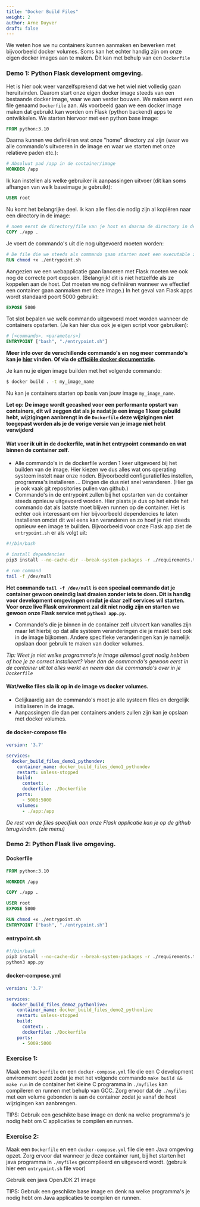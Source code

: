 ```yaml
---
title: "Docker Build Files"
weight: 2
author: Arne Duyver
draft: false
---
```


We weten hoe we nu containers kunnen aanmaken en bewerken met bijvoorbeeld docker volumes. Soms kan het echter handig zijn om onze eigen docker images aan te maken. Dit kan met behulp van een `Dockerfile`

### Demo 1: Python Flask development omgeving. 
Het is hier ook weer vanzelfsprekend dat we het wiel niet volledig gaan heruitvinden. Daarom start onze eigen docker image steeds van een bestaande docker image, waar we aan verder bouwen. We maken eerst een file genaamd `Dockerfile` aan. Als voorbeeld gaan we een docker image maken dat gebruikt kan worden om Flask (python backend) apps te ontwikkelen. We starten hiervoor met een python base image:
```Dockerfile
FROM python:3.10
```
Daarna kunnen we definiëren wat onze "home" directory zal zijn (waar we alle commando's uitvoeren in de image en waar we starten met onze relatieve paden etc.):
```Dockerfile
# Absoluut pad /app in de container/image
WORKDIR /app
```
Ik kan instellen als welke gebruiker ik aanpassingen uitvoer (dit kan soms afhangen van welk baseimage je gebruikt):
```Dockerfile
USER root
```
Nu komt het belangrijke deel. Ik kan alle files die nodig zijn al kopiëren naar een directory in de image:
```Dockerfile
# noem eerst de directory/file van je host en daarna de directory in de image waar je ze naartoe wil kopiëren
COPY ./app .
```
Je voert de commando's uit die nog uitgevoerd moeten worden:
```Dockerfile
# De file die we steeds als commando gaan starten moet een executable zijn.
RUN chmod +x ./entrypoint.sh
```
Aangezien we een webapplicatie gaan lanceren met Flask moeten we ook nog de correcte port exposen. (Belangrijk! dit is niet hetzelfde als ze koppelen aan de host. Dat moeten we nog definiëren wanneer we effectief een container gaan aanmaken met deze image.) In het geval van Flask apps wordt standaard poort 5000 gebruikt:
```Dockerfile
EXPOSE 5000
```
Tot slot bepalen we welk commando uitgevoerd moet worden wanneer de containers opstarten. (Je kan hier dus ook je eigen script voor gebruiken):
```Dockerfile
# [<commando>, <parameters>]
ENTRYPOINT ["bash", "./entrypoint.sh"]
```

**Meer info over de verschillende commando's en nog meer commando's kan je [hier](https://kapeli.com/cheat_sheets/Dockerfile.docset/Contents/Resources/Documents/index) vinden. Of via de [officiële docker documentatie](https://docs.docker.com/build/).**

Je kan nu je eigen image builden met het volgende commando:
```bash
$ docker build . -t my_image_name
```

Nu kan je containers starten op basis van jouw image `my_image_name`.

**Let op: De image wordt gecashed voor een performante opstart van containers, dit wil zeggen dat als je nadat je een image 1 keer gebuild hebt, wijzigingen aanbrengt in de `Dockerfile` deze wijzigingen niet toegepast worden als je de vorige versie van je image niet hebt verwijderd**

#### Wat voer ik uit in de dockerfile, wat in het entrypoint commando en wat binnen de container zelf.
- Alle commando's in de dockerfile worden 1 keer uitgevoerd bij het builden van de image. Hier kiezen we dus alles wat ons operating systeem instelt naar onze noden. Bijvoorbeeld configuratiefiles instellen, programma's installeren ... Dingen die dus niet snel veranderen. (Hier ga je ook vaak git repositories pullen van github.)
- Commando's in de entrypoint zullen bij het opstarten van de container steeds opnieuw uitgevoerd worden. Hier plaats je dus op het einde het commando dat als laatste moet blijven runnen op de container. Het is echter ook interessant om hier bijvoorbeeld dependencies te laten installeren omdat dit wel eens kan veranderen en zo hoef je niet steeds opnieuw een image te builden. Bijvoorbeeld voor onze Flask app ziet de `entrypoint.sh` er als volgt uit:
```bash
#!/bin/bash

# install dependencies
pip3 install --no-cache-dir --break-system-packages -r ./requirements.txt

# run command
tail -f /dev/null
```

**Het commando `tail -f /dev/null` is een speciaal commando dat je container gewoon oneindig laat draaien zonder iets te doen. Dit is handig voor development omgevingen omdat je daar zelf services wil starten. Voor onze live Flask environment zal dit niet nodig zijn en starten we gewoon onze Flask service met `python3 app.py`.**

- Commando's die je binnen in de container zelf uitvoert kan vanalles zijn maar let hierbij op dat alle systeem veranderingen die je maakt best ook in de image bijkomen. Andere specifieke veranderingen kan je namelijk opslaan door gebruik te maken van docker volumes. 

_Tip: Weet je niet welke programma's je image allemaal gaat nodig hebben of hoe je ze correct installeert? Voer dan de commando's gewoon eerst in de container uit tot alles werkt en neem dan die commando's over in je `Dockerfile`_


#### Wat/welke files sla ik op in de image vs docker volumes.
- Gelijkaardig aan de commando's moet je alle systeem files en dergelijk initialiseren in de image.
- Aanpassingen die dan per containers anders zullen zijn kan je opslaan met docker volumes.


#### de docker-compose file
```yml
version: '3.7'

services:
  docker_build_files_demo1_pythondev:
    container_name: docker_build_files_demo1_pythondev
    restart: unless-stopped
    build:
      context: .
      dockerfile: ./Dockerfile
    ports:
      - 5008:5000
    volumes:
      - ./app:/app
```

_De rest van de files specifiek aan onze Flask applicatie kan je op de github terugvinden. (zie menu)_

### Demo 2: Python Flask live omgeving. 
#### Dockerfile
```Dockerfile
FROM python:3.10

WORKDIR /app

COPY ./app .

USER root
EXPOSE 5000

RUN chmod +x ./entrypoint.sh
ENTRYPOINT ["bash", "./entrypoint.sh"]

```
#### entrypoint.sh
```sh
#!/bin/bash
pip3 install --no-cache-dir --break-system-packages -r ./requirements.txt
python3 app.py
```
#### docker-compose.yml
```yml
version: '3.7'

services:
  docker_build_files_demo2_pythonlive:
    container_name: docker_build_files_demo2_pythonlive
    restart: unless-stopped
    build:
      context: .
      dockerfile: ./Dockerfile
    ports:
      - 5009:5000
```

### Exercise 1: 
Maak een `Dockerfile` en een `docker-compose.yml` file die een C development environment opzet zodat je met het volgende commando `make build && make run` in de container het kleine C programma in `./myfiles` kan compileren en runnen met behulp van GCC. Zorg ervoor dat de `./myfiles` met een volume gebonden is aan de container zodat je vanaf de host wijzigingen kan aanbrengen.

TIPS: Gebruik een geschikte base image en denk na welke programma's je nodig hebt om C applicaties te compilen en runnen.

### Exercise 2:
Maak een `Dockerfile` en een `docker-compose.yml` file die een Java omgeving opzet.
Zorg ervoor dat wanneer je deze container runt, bij het starten het java programma in `./myfiles` gecompileerd en uitgevoerd wordt. (gebruik hier een `entrypoint.sh` file voor)

Gebruik een java OpenJDK 21 image

TIPS: Gebruik een geschikte base image en denk na welke programma's je nodig hebt om Java applicaties te compilen en runnen.